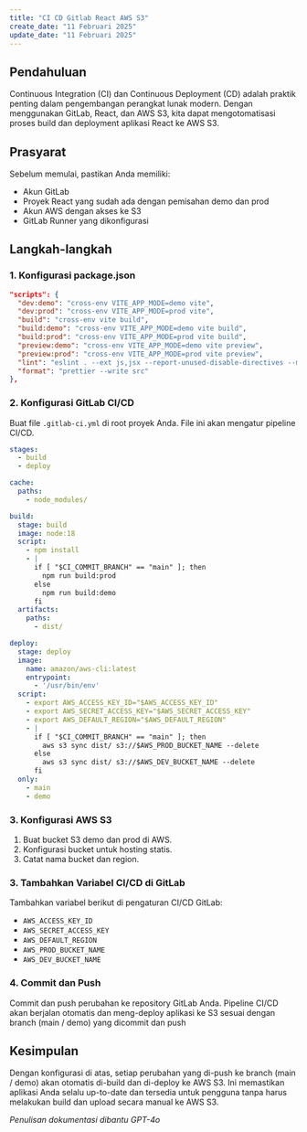 ```yaml
---
title: "CI CD Gitlab React AWS S3"
create_date: "11 Februari 2025"
update_date: "11 Februari 2025"
---
```


## Pendahuluan

Continuous Integration (CI) dan Continuous Deployment (CD) adalah praktik penting dalam pengembangan perangkat lunak modern. Dengan menggunakan GitLab, React, dan AWS S3, kita dapat mengotomatisasi proses build dan deployment aplikasi React ke AWS S3.

## Prasyarat

Sebelum memulai, pastikan Anda memiliki:
- Akun GitLab
- Proyek React yang sudah ada dengan pemisahan demo dan prod
- Akun AWS dengan akses ke S3
- GitLab Runner yang dikonfigurasi

## Langkah-langkah

### 1. Konfigurasi package.json
```JSON
"scripts": {
  "dev:demo": "cross-env VITE_APP_MODE=demo vite",
  "dev:prod": "cross-env VITE_APP_MODE=prod vite",
  "build": "cross-env vite build",
  "build:demo": "cross-env VITE_APP_MODE=demo vite build",
  "build:prod": "cross-env VITE_APP_MODE=prod vite build",
  "preview:demo": "cross-env VITE_APP_MODE=demo vite preview",
  "preview:prod": "cross-env VITE_APP_MODE=prod vite preview",
  "lint": "eslint . --ext js,jsx --report-unused-disable-directives --max-warnings 0",
  "format": "prettier --write src"
},
```

### 2. Konfigurasi GitLab CI/CD

Buat file `.gitlab-ci.yml` di root proyek Anda. File ini akan mengatur pipeline CI/CD.

```yaml
stages:
  - build
  - deploy

cache:
  paths:
    - node_modules/

build:
  stage: build
  image: node:18
  script:
    - npm install
    - |
      if [ "$CI_COMMIT_BRANCH" == "main" ]; then
        npm run build:prod
      else
        npm run build:demo
      fi
  artifacts:
    paths:
      - dist/

deploy:
  stage: deploy
  image:
    name: amazon/aws-cli:latest
    entrypoint: 
      - '/usr/bin/env'
  script:
    - export AWS_ACCESS_KEY_ID="$AWS_ACCESS_KEY_ID"
    - export AWS_SECRET_ACCESS_KEY="$AWS_SECRET_ACCESS_KEY"
    - export AWS_DEFAULT_REGION="$AWS_DEFAULT_REGION"
    - |
      if [ "$CI_COMMIT_BRANCH" == "main" ]; then
        aws s3 sync dist/ s3://$AWS_PROD_BUCKET_NAME --delete
      else
        aws s3 sync dist/ s3://$AWS_DEV_BUCKET_NAME --delete
      fi
  only:
    - main
    - demo

```

### 3. Konfigurasi AWS S3

1. Buat bucket S3 demo dan prod di AWS.
2. Konfigurasi bucket untuk hosting statis.
3. Catat nama bucket dan region.

### 3. Tambahkan Variabel CI/CD di GitLab

Tambahkan variabel berikut di pengaturan CI/CD GitLab:
- `AWS_ACCESS_KEY_ID`
- `AWS_SECRET_ACCESS_KEY`
- `AWS_DEFAULT_REGION`
- `AWS_PROD_BUCKET_NAME`
- `AWS_DEV_BUCKET_NAME`

### 4. Commit dan Push

Commit dan push perubahan ke repository GitLab Anda. Pipeline CI/CD akan berjalan otomatis dan meng-deploy aplikasi ke S3 sesuai dengan branch (main / demo) yang dicommit dan push

## Kesimpulan

Dengan konfigurasi di atas, setiap perubahan yang di-push ke branch (main / demo) akan otomatis di-build dan di-deploy ke AWS S3. Ini memastikan aplikasi Anda selalu up-to-date dan tersedia untuk pengguna tanpa harus melakukan build dan upload secara manual ke AWS S3.

*Penulisan dokumentasi dibantu GPT-4o*